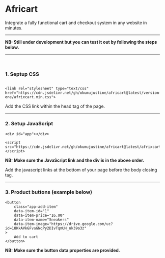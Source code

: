 # Africart
<p>
Integrate a fully functional cart and checkout system in any website in minutes.
</p>
<hr/>
<p>
    <b>
        NB: Still under development but you can test it out by following the steps below.
    </b>
</p>
<hr/>
<br/>

### 1. Septup CSS

```

<link rel="stylesheet" type="text/css" href="https://cdn.jsdelivr.net/gh/okumujustine/africart@latest/version-one/afrixcart.min.css">

```
<p>
    Add the CSS link within the head tag of the page.
</p>
<hr/>

### 2. Setup JavaScript 
```
<div id="app"></div>

<script src="https://cdn.jsdelivr.net/gh/okumujustine/africart@latest/afrixcart.js"></script>

```
<p>
    <b>
        NB: Make sure the JavaScript link and the div is in the above order.
    </b>
</p>
    <p>Add the javascript links at the bottom of your page before the body closing tag.</p>
<hr/>

### 3. Product buttons (example below) 
```
<button 
    class="app-add-item"
    data-item-id="1"
    data-item-price="16.00"
    data-item-name="Sneakers"
    data-item-image="https://drive.google.com/uc?id=18KkAVkGFvaGNqPy2DIvTqmUH_nk39o3z"
>
    Add to cart
</button>
```
<p>
    <b>
        NB: Make sure the button data properties are provided.
    </b>
</p>

